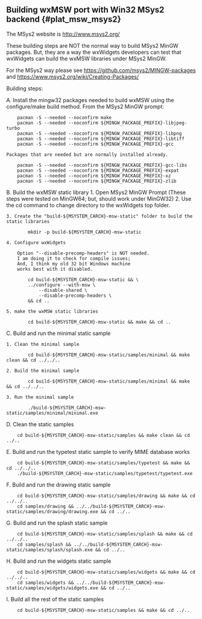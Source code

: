 Building wxMSW port with Win32 MSys2 backend {#plat_msw_msys2}
------------------------------------------------

The MSys2 website is http://www.msys2.org/

These building steps are NOT the normal way to build MSys2 MinGW packages.
But, they are a way the wxWidgets developers can test that wxWidgets
can build the wxMSW libraries under MSys2 MinGW.

For the MSys2 way please see
  https://github.com/msys2/MINGW-packages and
  https://www.msys2.org/wiki/Creating-Packages/

Building steps:

A. Install the mingw32 packages needed to build wxMSW using the
   configure/make build method.
   From the MSys2 MinGW prompt:

        pacman -S --needed --noconfirm make
        pacman -S --needed --noconfirm ${MINGW_PACKAGE_PREFIX}-libjpeg-turbo
        pacman -S --needed --noconfirm ${MINGW_PACKAGE_PREFIX}-libpng
        pacman -S --needed --noconfirm ${MINGW_PACKAGE_PREFIX}-libtiff
        pacman -S --needed --noconfirm ${MINGW_PACKAGE_PREFIX}-gcc

    Packages that are needed but are normally installed already.

        pacman -S --needed --noconfirm ${MINGW_PACKAGE_PREFIX}-gcc-libs
        pacman -S --needed --noconfirm ${MINGW_PACKAGE_PREFIX}-expat
        pacman -S --needed --noconfirm ${MINGW_PACKAGE_PREFIX}-xz
        pacman -S --needed --noconfirm ${MINGW_PACKAGE_PREFIX}-zlib


B. Build the wxMSW static library
    1. Open MSys2 MinGW Prompt
   (These steps were tested on MinGW64; but, should work under MinGW32)
    2. Use the cd command to change directory to the wxWidgets top folder.

    3. Create the "build-${MSYSTEM_CARCH}-msw-static" folder to build the static libraries

            mkdir -p build-${MSYSTEM_CARCH}-msw-static

    4. Configure wxWidgets

        Option "--disable-precomp-headers" is NOT needed.
        I am doing it to check for compile issues;
        And, I think my old 32 bit Windows machine
        works best with it disabled.

            cd build-${MSYSTEM_CARCH}-msw-static && \
            ../configure --with-msw \
                --disable-shared \
                --disable-precomp-headers \
            && cd ..

    5. make the wxMSW static libraries

            cd build-${MSYSTEM_CARCH}-msw-static && make && cd ..

C. Build and run the minimal static sample

    1. Clean the minimal sample

            cd build-${MSYSTEM_CARCH}-msw-static/samples/minimal && make clean && cd ../../..

    2. Build the minimal sample

            cd build-${MSYSTEM_CARCH}-msw-static/samples/minimal && make && cd ../../..

    3. Run the minimal sample

            ./build-${MSYSTEM_CARCH}-msw-static/samples/minimal/minimal.exe

D. Clean the static samples

        cd build-${MSYSTEM_CARCH}-msw-static/samples && make clean && cd ../..

E.  Build and run the typetest static sample to verify MIME database works

        cd build-${MSYSTEM_CARCH}-msw-static/samples/typetest && make && cd ../../..
        ./build-${MSYSTEM_CARCH}-msw-static/samples/typetest/typetest.exe

F.  Build and run the drawing static sample

        cd build-${MSYSTEM_CARCH}-msw-static/samples/drawing && make && cd ../../..
        cd samples/drawing && ../../build-${MSYSTEM_CARCH}-msw-static/samples/drawing/drawing.exe && cd ../..

G.  Build and run the splash static sample

        cd build-${MSYSTEM_CARCH}-msw-static/samples/splash && make && cd ../../..
        cd samples/splash && ../../build-${MSYSTEM_CARCH}-msw-static/samples/splash/splash.exe && cd ../..

H.  Build and run the widgets static sample

        cd build-${MSYSTEM_CARCH}-msw-static/samples/widgets && make && cd ../../..
        cd samples/widgets && ../../build-${MSYSTEM_CARCH}-msw-static/samples/widgets/widgets.exe && cd ../..

I.  Build all the rest of the static samples

        cd build-${MSYSTEM_CARCH}-msw-static/samples && make && cd ../..

